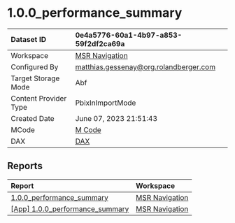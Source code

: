 



# 1.0.0_performance_summary

|Dataset ID|0e4a5776-60a1-4b97-a853-59f2df2ca69a|
| :--- | :--- |
|Workspace|[MSR Navigation](../Workspaces/MSR-Navigation.md)|
|Configured By|matthias.gessenay@org.rolandberger.com|
|Target Storage Mode|Abf|
|Content Provider Type|PbixInImportMode|
|Created Date|June 07, 2023 21:51:43|
|MCode|[M Code](./1.0.0_performance_summary/mcode.md)|
|DAX|[DAX](./1.0.0_performance_summary/dax.md)|

## Reports

|Report|Workspace|
| :--- | :--- |
|[1.0.0_performance_summary](../Reports/1.0.0_performance_summary.md)|[MSR Navigation](../Workspaces/MSR-Navigation.md)|
|[[App] 1.0.0_performance_summary](../Reports/[App]-1.0.0_performance_summary.md)|[MSR Navigation](../Workspaces/MSR-Navigation.md)|
